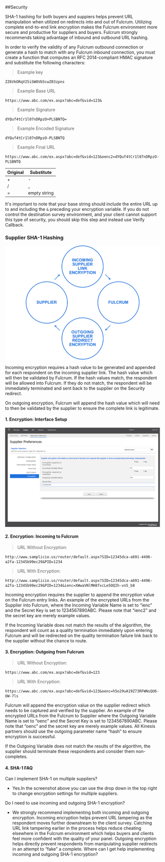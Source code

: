 ##Security

SHA-1 hashing for both buyers and suppiers helps prevent URL manipulation when utilized on redirects into and out of Fulcrum. Utilizing complete end-to-end link encryption makes the Fulcrum environment more secure and productive for suppliers and buyers. Fulcrum strongly recommends taking advantage of inbound and outbound URL hashing.

In order to verify the validity of any Fulcrum outbound connection or generate a hash to match with any Fulcrum inbound connection, you must create a function that computes an RFC 2014-compliant HMAC signature and substitute the following characters:

> Example key

```plaintext
ZZ6VkORqV25iSWOVb5cwZ03zpns
```

> Example Base URL

```plaintext
https://www.abc.com/ex.aspx?abc=def&vid=123&
```

> Example Signature

```plaintext
dYQuf4tCr1l07nDRpzO+PLSBNTQ=
```
> Example Encoded Signature

```plaintext
dYQuf4tCr1l07nDRpzO-PLSBNTQ
```

> Example Final URL

```plaintext
https://www.abc.com/ex.aspx?abc=def&vid=123&oenc2=dYQuf4tCr1l07nDRpzO-PLSBNTQ
```

| Original | Substitute   |
|----------|--------------|
| +        | -            |
| /        | _            |
| =        | empty string |

It's important to note that your base string should include the entire URL up to and including the `&` preceding your encryption variable. If you do not control the destination survey environment, and your client cannot support this type of security, you should skip this step and instead use Verify Callback.

### Supplier SHA-1 Hashing

![Supplier SHA-1](images/Supplier_sha1_flowchart_v21.png)

Incoming encryption requires a hash value to be generated and appended for each respondent on the incoming supplier link. The hash value which will then be validated by Fulcrum. If the hash values match, the respondent will be allowed into Fulcrum. If they do not match, the respondent will be immediately terminated and sent back to the supplier on the Security redirect. 

On outgoing encryption, Fulcrum will append the hash value which will need to then be validated by the supplier to ensure the complete link is legitimate.

#### 1. Encryption: Interface Setup

![SHA-1 Setup](images/Supplier-SHA-1-Encryption%20Screenshot.png)

#### 2. Encryption: Incoming to Fulcrum

> URL Without Encryption: 

```plaintext
http://www.samplicio.us/router/default.aspx?SID=12345dca-a691-4496-a2fa-12345b99ec29&PID=1234
```

> URL With Encryption: 

```plaintext
http://www.samplicio.us/router/default.aspx?SID=12345dca-a691-4496-a2fa-12345b99ec29&PID=1234&ienc=XWwaVNlMH8fxcLe5OQIh-vn5_b8
```

Incoming encryption requires the supplier to append the encryption value on the Fulcrum entry links. An example of the encrypted URLs from the Supplier into Fulcrum, where the Incoming Variable Name is set to “ienc” and the Secret Key is set to 1234567890ABC. Please note that “ienc2” and the secret key are merely example values.

If the Incoming Variable does not match the results of the algorithm, the respondent will count as a quality termination immediately upon entering Fulcrum and will be redirected on the quality termination failure link back to the supplier without the chance to route.

#### 3. Encryption: Outgoing from Fulcrum

> URL Without Encryption:

```plaintext
https://www.abc.com/ex.aspx?abc=def&vid=123
```

> URL With Encryption:

```plaintext
https://www.abc.com/ex.aspx?abc=def&vid=123&oenc=h5o29uA19Z73RFWNsQU6-OW-7ls
```

Fulcrum will append the encryption value on the supplier redirect which needs to be captured and verified by the supplier. An example of the encrypted URLs from the Fulcrum to Supplier where the Outgoing Variable Name is set to “oenc” and the Secret Key is set to 1234567890ABC. Please note that “oenc” and the secret key are merely example values. All Kinesis partners should use the outgoing parameter name “hash” to ensure encryption is successful.

If the Outgoing Variable does not match the results of the algorithm, the supplier should terminate these respondents and consider them non-completes.

#### 4. SHA-1 FAQ

Can I implement SHA-1 on multiple suppliers?

- Yes.In the screenshot above you can use the drop down in the top right to change encryption settings for multiple suppliers.

Do I need to use incoming and outgoing SHA-1 encryption?

- We strongly recommend implementing both incoming and outgoing encryption. Incoming encryption helps prevent URL tampering as the respondent moves further downstream to the client survey. Catching URL link tampering earlier in the process helps reduce cheating elsewhere in the Fulcrum environment which helps buyers and clients feel more confident with the quality of your panel. Outgoing encryption helps directly prevent respondents from manipulating supplier redirects in an attempt to “fake” a complete.
Where can I get help implementing incoming and outgoing SHA-1 encryption?
